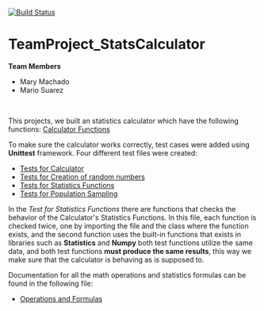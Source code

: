 [![Build Status](https://travis-ci.com/mkm99/TeamProject_StatsCalculator.svg?branch=master)](https://travis-ci.com/mkm99/TeamProject_StatsCalculator)

# TeamProject_StatsCalculator
**Team Members**
- Mary Machado
- Mario Suarez

<br>

This projects, we built an statistics calculator which have the following functions:
[Calculator Functions](/Overview.md)

To make sure the calculator works correctly, test cases were added using **Unittest** framework.
Four different test files were created:
- [Tests for Calculator](/Tests/test_calculator.py)
- [Tests for Creation of random numbers](/Tests/test_random.py)
- [Tests for Statistics Functions](/Tests/test_statistics_functions.py)
- [Tests for Population Sampling](/Tests/test_population_sampling.py)

In the *Test for Statistics Functions* there are functions that checks the behavior of the Calculator's Statistics Functions.
In this file, each function is checked twice, one by importing the file and the class where the function exists, and the
second function uses the built-in functions that exists in libraries such as **Statistics** and **Numpy** both test functions
utilize the same data, and both test functions **must produce the same results**, this way we make sure that the calculator is
behaving as is supposed to.

Documentation for all the math operations and statistics formulas can be found in the following file:

- [Operations and Formulas](/operations.md)
